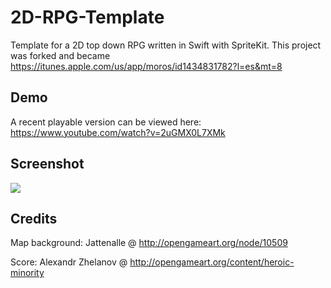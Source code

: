 # 2D-RPG-Template
Template for a 2D top down RPG written in Swift with SpriteKit. This project was forked and became https://itunes.apple.com/us/app/moros/id1434831782?l=es&mt=8

## Demo
A recent playable version can be viewed here: https://www.youtube.com/watch?v=2uGMX0L7XMk

## Screenshot
<img src="https://github.com/ggu/2D-RPG-Template/blob/master/screenshot.jpg"/>

## Credits
Map background: Jattenalle @ http://opengameart.org/node/10509

Score: Alexandr Zhelanov @ http://opengameart.org/content/heroic-minority
